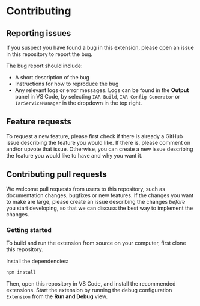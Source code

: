 # Contributing

## Reporting issues

If you suspect you have found a bug in this extension, please open an issue in this repository to report the bug.

The bug report should include:

* A short description of the bug
* Instructions for how to reproduce the bug
* Any relevant logs or error messages. Logs can be found in the **Output** panel in VS Code, by selecting `IAR Build`,
 `IAR Config Generator` or `IarServiceManager` in the dropdown in the top right.

## Feature requests

To request a new feature, please first check if there is already a GitHub issue describing the feature you would like.
If there is, please comment on and/or upvote that issue. Otherwise, you can create a new issue describing the feature
you would like to have and why you want it.

## Contributing pull requests

We welcome pull requests from users to this repository, such as documentation changes, bugfixes or new features.
If the changes you want to make are large, please create an issue describing the changes *before* you start developing,
so that we can discuss the best way to implement the changes.

### Getting started

To build and run the extension from source on your computer, first clone this repository.

Install the dependencies:

```sh
npm install
```

Then, open this repository in VS Code, and install the recommended extensions.
Start the extension by running the debug configuration `Extension` from the **Run and Debug** view.

